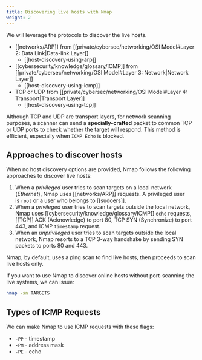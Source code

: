 ```yaml
---
title: Discovering live hosts with Nmap
weight: 2
---
```


We will leverage the protocols to discover the live hosts.

- [[networks/ARP]] from [[private/cybersec/networking/OSI Model#Layer 2: Data Link|Data-link Layer]]
  - [[host-discovery-using-arp]]
- [[cybersecurity/knowledge/glossary/ICMP]] from [[private/cybersec/networking/OSI Model#Layer 3: Network|Network Layer]]
  - [[host-discovery-using-icmp]]
- TCP or UDP from [[private/cybersec/networking/OSI Model#Layer 4: Transport|Transport Layer]]
  - [[host-discovery-using-tcp]]

Although TCP and UDP are transport layers, for network scanning purposes, a scanner can send a **specially-crafted** packet to common TCP or UDP ports to check whether the target will respond. This method is efficient, especially when `ICMP Echo` is blocked.

## Approaches to discover hosts

When no host discovery options are provided, Nmap follows the following approaches to discover live hosts:

1.  When a *privileged* user tries to scan targets on a local network (_Ethernet_), Nmap uses [[networks/ARP]] requests. A privileged user is `root` or a user who belongs to [[sudoers]].
2.  When a *privileged* user tries to scan targets outside the local network, Nmap uses [[cybersecurity/knowledge/glossary/ICMP]] `echo` requests, [[TCP]] ACK (Acknowledge) to port 80, TCP SYN (Synchronize) to port 443, and ICMP `timestamp` request.
3.  When an *unprivileged* user tries to scan targets outside the local network, Nmap resorts to a TCP 3-way handshake by sending SYN packets to ports 80 and 443.

Nmap, by default, uses a ping scan to find live hosts, then proceeds to scan live hosts only.

If you want to use Nmap to discover online hosts without port-scanning the live systems, we can issue:

```sh
nmap -sn TARGETS
```

## Types of ICMP Requests

We can make Nmap to use ICMP requests with these flags:

- `-PP` - timestamp
- `-PM` - address mask
- `-PE` - echo
